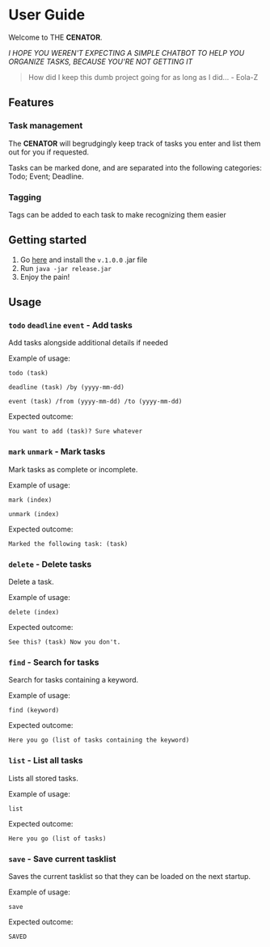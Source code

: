 # User Guide
Welcome to THE **CENATOR**.

*I HOPE YOU WEREN'T EXPECTING A SIMPLE CHATBOT TO 
HELP YOU ORGANIZE TASKS, BECAUSE YOU'RE NOT GETTING IT*

> How did I keep this dumb project going for as long as I did... - Eola-Z

## Features

### Task management

The **CENATOR** will begrudgingly keep track of tasks you enter and list them out for you if requested.

Tasks can be marked done, and are separated into the following categories: Todo; Event; Deadline.

### Tagging

Tags can be added to each task to make recognizing them easier

## Getting started

1. Go [here](https://github.com/Eola-Z/ip/releases) and install the `v.1.0.0` .jar file
2. Run `java -jar release.jar`
3. Enjoy the pain!

## Usage

### `todo` `deadline` `event` - Add tasks

Add tasks alongside additional details if needed

Example of usage: 

`todo (task)`

`deadline (task) /by (yyyy-mm-dd)`

`event (task) /from (yyyy-mm-dd) /to (yyyy-mm-dd)`

Expected outcome:

```
You want to add (task)? Sure whatever
```

### `mark` `unmark` - Mark tasks

Mark tasks as complete or incomplete.

Example of usage:

`mark (index)`

`unmark (index)`

Expected outcome:

```
Marked the following task: (task)
```

### `delete` - Delete tasks

Delete a task.

Example of usage:

`delete (index)`

Expected outcome:

```
See this? (task) Now you don't.
```

### `find` - Search for tasks

Search for tasks containing a keyword.

Example of usage:

`find (keyword)`

Expected outcome:

```
Here you go (list of tasks containing the keyword)
```

### `list` - List all tasks

Lists all stored tasks.

Example of usage:

`list`

Expected outcome:

```
Here you go (list of tasks)
```

### `save` - Save current tasklist

Saves the current tasklist so that they can be loaded on the next startup.

Example of usage:

`save`

Expected outcome:

```
SAVED
```